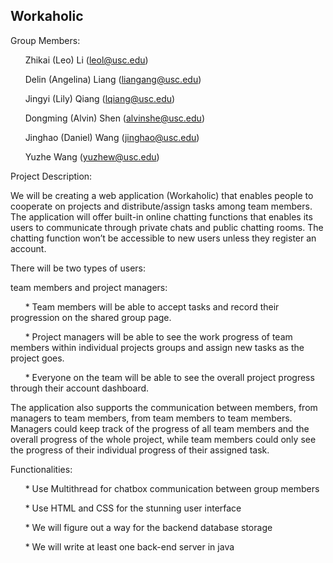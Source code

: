 ## Workaholic

Group Members:

&nbsp;&nbsp;&nbsp;&nbsp;&nbsp;&nbsp;Zhikai (Leo) Li (leol@usc.edu)

&nbsp;&nbsp;&nbsp;&nbsp;&nbsp;&nbsp;Delin (Angelina) Liang (liangang@usc.edu)

&nbsp;&nbsp;&nbsp;&nbsp;&nbsp;&nbsp;Jingyi (Lily) Qiang (lqiang@usc.edu)

&nbsp;&nbsp;&nbsp;&nbsp;&nbsp;&nbsp;Dongming (Alvin) Shen (alvinshe@usc.edu)

&nbsp;&nbsp;&nbsp;&nbsp;&nbsp;&nbsp;Jinghao (Daniel) Wang (jinghao@usc.edu)

&nbsp;&nbsp;&nbsp;&nbsp;&nbsp;&nbsp;Yuzhe Wang (yuzhew@usc.edu)

Project Description: 

We will be creating a web application (Workaholic) that enables people to cooperate on projects and distribute/assign tasks among team members. The application will offer built-in online chatting functions that enables its users to communicate through private chats and public chatting rooms. The chatting function won’t be accessible to new users unless they register an account. 

There will be two types of users: 

team members and project managers:

&nbsp;&nbsp;&nbsp;&nbsp;&nbsp;&nbsp;* Team members will be able to accept tasks and record their progression on the shared group page. 

&nbsp;&nbsp;&nbsp;&nbsp;&nbsp;&nbsp;* Project managers will be able to see the work progress of team members within individual projects groups and assign new tasks as the project goes. 

&nbsp;&nbsp;&nbsp;&nbsp;&nbsp;&nbsp;* Everyone on the team will be able to see the overall project progress through their account dashboard.

The application also supports the communication between members, from managers to team members, from team members to team members. Managers could keep track of the progress of all team members and the overall progress of the whole project, while team members could only see the progress of their individual progress of their assigned task.

Functionalities:

&nbsp;&nbsp;&nbsp;&nbsp;&nbsp;&nbsp;* Use Multithread for chatbox communication between group members

&nbsp;&nbsp;&nbsp;&nbsp;&nbsp;&nbsp;* Use HTML and CSS for the stunning user interface

&nbsp;&nbsp;&nbsp;&nbsp;&nbsp;&nbsp;* We will figure out a way for the backend database storage

&nbsp;&nbsp;&nbsp;&nbsp;&nbsp;&nbsp;* We will write at least one back-end server in java
